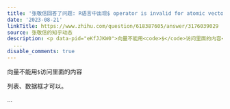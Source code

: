 ```yaml
---
title: '张敬信回答了问题: R语言中出现$ operator is invalid for atomic vectors怎么办?'
date: '2023-08-21'
linkTitle: https://www.zhihu.com/question/618387605/answer/3176039029
source: 张敬信的知乎动态
description: <p data-pid="eKfJJKW0">向量不能用<code>$</code>访问里面的内容</p><p data-pid="2DW0B2kp">列表、数据框才可以。</p>
  ...
disable_comments: true
---
```

<p data-pid="eKfJJKW0">向量不能用<code>$</code>访问里面的内容</p><p data-pid="2DW0B2kp">列表、数据框才可以。</p> ...